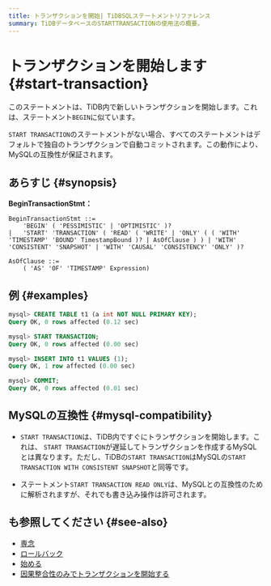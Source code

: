 ```yaml
---
title: トランザクションを開始| TiDBSQLステートメントリファレンス
summary: TiDBデータベースのSTARTTRANSACTIONの使用法の概要。
---
```


# トランザクションを開始します {#start-transaction}

このステートメントは、TiDB内で新しいトランザクションを開始します。これは、ステートメント`BEGIN`に似ています。

`START TRANSACTION`のステートメントがない場合、すべてのステートメントはデフォルトで独自のトランザクションで自動コミットされます。この動作により、MySQLの互換性が保証されます。

## あらすじ {#synopsis}

**BeginTransactionStmt：**

```ebnf+diagram
BeginTransactionStmt ::=
    'BEGIN' ( 'PESSIMISTIC' | 'OPTIMISTIC' )?
|   'START' 'TRANSACTION' ( 'READ' ( 'WRITE' | 'ONLY' ( ( 'WITH' 'TIMESTAMP' 'BOUND' TimestampBound )? | AsOfClause ) ) | 'WITH' 'CONSISTENT' 'SNAPSHOT' | 'WITH' 'CAUSAL' 'CONSISTENCY' 'ONLY' )?

AsOfClause ::=
    ( 'AS' 'OF' 'TIMESTAMP' Expression)
```

## 例 {#examples}

```sql
mysql> CREATE TABLE t1 (a int NOT NULL PRIMARY KEY);
Query OK, 0 rows affected (0.12 sec)

mysql> START TRANSACTION;
Query OK, 0 rows affected (0.00 sec)

mysql> INSERT INTO t1 VALUES (1);
Query OK, 1 row affected (0.00 sec)

mysql> COMMIT;
Query OK, 0 rows affected (0.01 sec)
```

## MySQLの互換性 {#mysql-compatibility}

-   `START TRANSACTION`は、TiDB内ですぐにトランザクションを開始します。これは、 `START TRANSACTION`が遅延してトランザクションを作成するMySQLとは異なります。ただし、TiDBの`START TRANSACTION`はMySQLの`START TRANSACTION WITH CONSISTENT SNAPSHOT`と同等です。

-   ステートメント`START TRANSACTION READ ONLY`は、MySQLとの互換性のために解析されますが、それでも書き込み操作は許可されます。

## も参照してください {#see-also}

-   [専念](/sql-statements/sql-statement-commit.md)
-   [ロールバック](/sql-statements/sql-statement-rollback.md)
-   [始める](/sql-statements/sql-statement-begin.md)
-   [因果整合性のみでトランザクションを開始する](/transaction-overview.md#causal-consistency)
